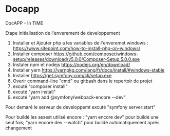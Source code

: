 # Docapp
DocAPP - In TIME

Etape initialisation de l'enverement de developpement

1. Installer et Ajouter php a les variables de l'enveremet windows : https://www.sitepoint.com/how-to-install-php-on-windows/
2. Installer composer https://github.com/composer/windows-setup/releases/download/v5.0.0/Composer-Setup.5.0.0.exe
3. Instaler npm et nodejs https://nodejs.org/en/download/
4. Installer yarn https://yarnpkg.com/lang/fr/docs/install/#windows-stable
5. Installer https://get.symfony.com/cli/setup.exe
6. Overir command-line "cmd" ou gitbash dans le repertoir de projet
7. excuté "composer install"
8. excuté "yarn install"
9. excuté "yarn add @symfony/webpack-encore --dev"

Pour demaré le serveur de developpemt excuté "symfony server:start"

Pour buildé les assest utilisé encore : "yarn encore dev" pour buildé une seul fois; "yarn encore dev --watch" pour buildé automatiquement aprés changement
